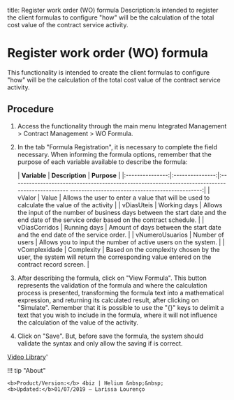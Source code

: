 title: Register work order (WO) formula
Description:Is intended to register the client formulas to configure "how" will be the calculation of the total cost value of the contract service activity.
# Register work order (WO) formula

This functionality is intended to create the client formulas to configure "how" will be the calculation of the total cost value of the contract service activity.

Procedure
-------------

1.  Access the functionality through the main menu Integrated Management > Contract Management > WO Formula.

2.  In the tab "Formula Registration", it is necessary to complete the field necessary. When informing the formula options, remember that the purpose of each variable available to describe the formula:

    |   **Variable**  | **Description** |                                                                  **Purpose**                                                                  |
    |:---------------:|:---------------:|:----------------------------------------------------------------------------------------------  -----------------------------------------------:|
    |      vValor     |      Value      |                           Allows the user to enter a value that will be used to calculate the value of the activity                           |
    |    vDiasUteis   |   Working days  | Allows the input of the number of business days between the start date and the end date of the service order based on the contract schedule. |
    |  vDiasCorridos  |   Running days  |                                  Amount of days between the start date and the end date of the service order.                                |
    | vNumeroUsuarios | Number of users |                                         Allows you to input the number of active users on the system.                                       |
    |  vComplexidade  |    Complexity   |       Based on the complexity chosen by the user, the system will return the corresponding value entered on the contract record screen.       |

3.  After describing the formula, click on "View Formula". This button represents the validation of the formula and where the calculation process is presented, transforming the formula text into a mathematical expression, and returning its calculated result, after clicking on "Simulate". Remember that it is possible to use the "{}" keys to delimit a text that you wish to include in the formula, where it will not influence the calculation of the value of the activity.

4.  Click on "Save". But, before save the formula, the system should validate the syntax and only allow the saving if is correct.

<i class='fa fa-youtube-play  fa-2x' style='color:#97ce17;vertical-align: middle;'> </i> [Video Library](https://www.youtube.com/playlist?list=PLB5qK2uzf2ROEeoHh3EbsZJxjr9hJSLIV)'

!!! tip "About"

    <b>Product/Version:</b> 4biz | Helium &nbsp;&nbsp;
    <b>Updated:</b>01/07/2019 – Larissa Lourenço
